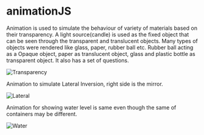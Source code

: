 # animationJS

Animation is used to simulate the behaviour of variety of materials based on their transparency. A light source(candle) is used as the fixed object that can be seen through the transparent and translucent objects. Many types of objects were rendered like glass, paper, rubber ball etc. Rubber ball acting as a Opaque object, paper as translucent object, glass and plastic bottle as transparent object. It also has a set of questions.


![Transparency](https://github.com/mahimg/animationJS/blob/master/Screen%20Captures/1.gif)

Animation to simulate Lateral Inversion, right side is the mirror.

![Lateral](https://github.com/mahimg/animationJS/blob/master/Screen%20Captures/2.gif)

Animation for showing water level is same even though the same of containers may be different.

![Water](https://github.com/mahimg/animationJS/blob/master/Screen%20Captures/3.gif)
